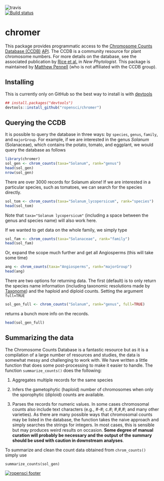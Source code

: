 ![travis](https://travis-ci.org/ropensci/chromer.png)   
[![Build status](https://ci.appveyor.com/api/projects/status/b1xjatd4i1gx1o6n?svg=true)](https://ci.appveyor.com/project/karthik/chromer)

chromer
=======
This package provides programmatic access to the [Chromosome Counts Database (CCDB)](http://ccdb.tau.ac.il/home/) [API](http://ccdb.tau.ac.il/services/). The CCDB is a community resource for plant chromosome numbers. For more details on the database, see the associated publication by [Rice et al.](http://onlinelibrary.wiley.com/doi/10.1111/nph.13191/full) in *New Phytologist*. This package is maintained by [Matthew Pennell](http://mwpennell.github.io/) (who is not affiliated with the CCDB group).

## Installing
This is currently only on GitHub so the best way to install is with [devtools](http://github.com/hadley/devtools)
```r
## install.packages("devtools")
devtools::install_github("ropensci/chromer")
```

## Querying the CCDB

It is possible to query the database in three ways: by `species`, `genus`, `family`, and `majorGroup`. For example, if we are interested in the genus *Solanum* (Solanaceae), which contains the potato, tomato, and eggplant, we would query the database as follows
```r
library(chromer)
sol_gen <- chrom_counts(taxa="Solanum", rank="genus")
head(sol_gen)
nrow(sol_gen)
```
There are over 3000 records for Solanum alone! If we are interested in a particular species, such as tomatoes, we can search for the species directly. 
```r
sol_tom <- chrom_counts(taxa="Solanum_lycopersicum", rank="species")
head(sol_tom)
```
Note that `taxa="Solanum lycopersicum"` (including a space between the genus and species name) will also work here.

If we wanted to get data on the whole family, we simply type
```r
sol_fam <- chrom_counts(taxa="Solanaceae", rank="family")
head(sol_fam)
```
Or, expand the scope much further and get all Angiosperms (this will take some time)
```r
ang <- chrom_counts(taxa="Angiosperms", rank="majorGroup")
head(ang)
```

There are two options for returning data. The first (default) is to only return the species name information (including taxonomic resolutions made by [Taxonome](http://taxonome.bitbucket.org/)) and the haploid and diploid counts. Setting the argument `full=TRUE`
```r
sol_gen_full <- chrom_counts("Solanum", rank="genus", full=TRUE)
```
returns a bunch more info on the records.
```r
head(sol_gen_full)
```

## Summarizing the data

The Chromosome Counts Database is a fantastic resource but as it is a compilation of a large number of resources and studies, the data is somewhat messy and challenging to work with. We have written a little function that does some post-processing to make it easier to handle. The function `summarize_counts()` does the following:

1. Aggregates multiple records for the same species

2. Infers the gametophytic (haploid) number of chromosomes when only the sporophytic (diploid) counts are available. 

3. Parses the records for numeric values. In some cases chromosomal counts also include text characters (e.g., #-#; c.#; #,#,#; and many other varieties). As there are many possible ways that chromosomal counts may be listed in the database, the function takes the naive approach and simply searches the strings for integers. In most cases, this is sensible but may produces weird results on occasion. **Some degree of manual curation will probably be necessary and the output of the summary should be used with caution in downstream analyses**.

To summarize and clean the count data obtained from `chrom_counts()` simply use
```
summarize_counts(sol_gen)
``` 

[![ropensci footer](http://ropensci.org/public_images/github_footer.png)](http://ropensci.org)
